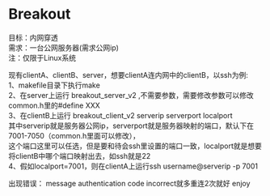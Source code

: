 # Breakout
目标：内网穿透<br>
需求：一台公网服务器(需求公网ip)<br>
注：仅限于Linux系统<br>

现有clientA、clientB、server，想要clientA连内网中的clientB，以ssh为例:<br>
1、makefile目录下执行make<br>
2、在server上运行  breakout_server_v2  ,不需要参数，需要修改参数可以修改common.h里的#define XXX<br>
3、在clientB上运行   breakout_client_v2 serverip serverport  localport<br>
其中serverip就是服务器公网ip，serverport就是服务器映射的端口，默认下在7001-7050（common.h里面可以修改），<br>这个端口这里可以任选，但是要和待会ssh里设置的端口一致，localport就是想要将clientB中哪个端口映射出去，如ssh就是22<br>
4、假如localport=7001，则在clientA上运行ssh username@serverip -p 7001<br>

出现错误： message authentication code incorrect就多重连2次就好
enjoy<br>
